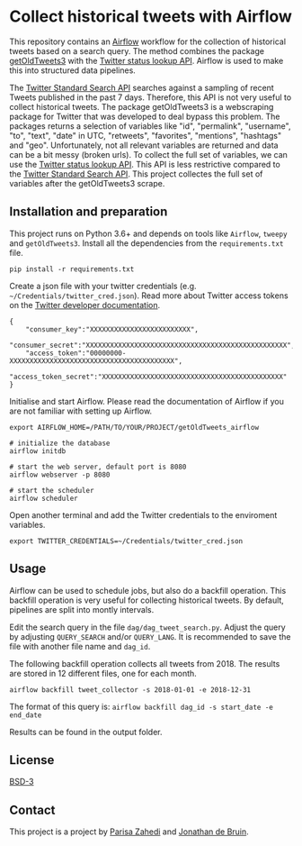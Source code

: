 # Collect historical tweets with Airflow

This repository contains an [Airflow](https://airflow.apache.org/) workflow
for the collection of historical tweets based on a search query. The method
combines the package [getOldTweets3](https://github.com/Mottl/GetOldTweets3)
with the [Twitter status lookup API](https://developer.twitter.com/en/docs/tweets/post-and-engage/api-reference/get-statuses-lookup.html).
Airflow is used to make this into structured data pipelines.

The [Twitter Standard Search API](https://developer.twitter.com/en/docs/tweets/search/api-reference/get-search-tweets.html)
searches against a sampling of recent Tweets published in the past 7 days.
Therefore, this API is not very useful to collect historical tweets.
The package getOldTweets3 is a webscraping package for Twitter that was developed to deal bypass this problem. The packages
returns a selection of variables like "id", "permalink", "username", "to",
"text", "date" in UTC, "retweets", "favorites", "mentions", "hashtags" and
"geo". Unfortunately, not all relevant variables are returned and data can be
a bit messy (broken urls). To collect the full set of variables, we can use 
the [Twitter status lookup API](https://developer.twitter.com/en/docs/tweets/post-and-engage/api-reference/get-statuses-lookup.html).
This API is less restrictive compared to the [Twitter Standard Search API](https://developer.twitter.com/en/docs/tweets/search/api-reference/get-search-tweets.html). This project collectes the full set of variables 
after the getOldTweets3 scrape. 

## Installation and preparation

This project runs on Python 3.6+ and depends on tools like `Airflow`, `tweepy`
and `getOldTweets3`. Install all the dependencies from the `requirements.txt`
file.

```
pip install -r requirements.txt
```

Create a json file with your twitter credentials (e.g.
`~/Credentials/twitter_cred.json`). Read more about Twitter access tokens on
the [Twitter developer documentation](https://developer.twitter.com/en/docs/basics/authentication/guides/access-tokens.html).

```
{
    "consumer_key":"XXXXXXXXXXXXXXXXXXXXXXXXX",
    "consumer_secret":"XXXXXXXXXXXXXXXXXXXXXXXXXXXXXXXXXXXXXXXXXXXXXXXXXX",
    "access_token":"00000000-XXXXXXXXXXXXXXXXXXXXXXXXXXXXXXXXXXXXXXXXX",
    "access_token_secret":"XXXXXXXXXXXXXXXXXXXXXXXXXXXXXXXXXXXXXXXXXXXXX"
}
```

Initialise and start Airflow. Please read the documentation of Airflow if you
are not familiar with setting up Airflow.

```
export AIRFLOW_HOME=/PATH/TO/YOUR/PROJECT/getOldTweets_airflow

# initialize the database
airflow initdb

# start the web server, default port is 8080
airflow webserver -p 8080

# start the scheduler
airflow scheduler
```

Open another terminal and add the Twitter credentials to the enviroment
variables.

```
export TWITTER_CREDENTIALS=~/Credentials/twitter_cred.json
```

## Usage 

Airflow can be used to schedule jobs, but also do a backfill operation. This
backfill operation is very useful for collecting historical tweets. By
default, pipelines are split into montly intervals.

Edit the search query in the file `dag/dag_tweet_search.py`. Adjust the query
by adjusting `QUERY_SEARCH` and/or `QUERY_LANG`.  It is recommended to save
the file with another file name and `dag_id`.

The following backfill operation collects all tweets from 2018. The results
are stored in 12 different files, one for each month.

```
airflow backfill tweet_collector -s 2018-01-01 -e 2018-12-31
```

The format of this query is: `airflow backfill dag_id -s start_date -e end_date`

Results can be found in the output folder.

## License

[BSD-3](/LICENSE)

## Contact 

This project is a project by [Parisa Zahedi](mailto:p.zahedi@uu.nl) and 
[Jonathan de Bruin](mailto:j.debruin1@uu.nl). 
